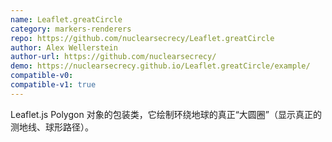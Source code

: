 ```yaml
---
name: Leaflet.greatCircle
category: markers-renderers
repo: https://github.com/nuclearsecrecy/Leaflet.greatCircle
author: Alex Wellerstein
author-url: https://github.com/nuclearsecrecy/
demo: https://nuclearsecrecy.github.io/Leaflet.greatCircle/example/
compatible-v0:
compatible-v1: true
---
```


Leaflet.js Polygon 对象的包装类，它绘制环绕地球的真正“大圆圈”（显示真正的测地线、球形路径）。
